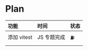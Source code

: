 # Plan

| 功能        | 时间        | 状态 |
| :---------- | :---------- | :--- |
| 添加 vitest | JS 专题完成 | ⛽️  |
|             |             |      |
